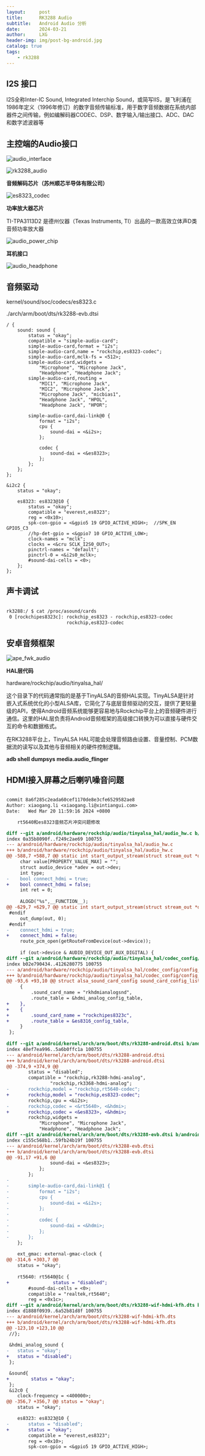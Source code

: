 ```yaml
---
layout:     post
title:      RK3288 Audio
subtitle:   Android Audio 分析
date:       2024-03-21
author:     LXG
header-img: img/post-bg-android.jpg
catalog: true
tags:
    - rk3288
---
```


## I2S 接口

I2S全称Inter-IC Sound, Integrated Interchip Sound，或简写IIS，是飞利浦在1986年定义（1996年修订）的数字音频传输标准，用于数字音频数据在系统内部器件之间传输，例如编解码器CODEC、DSP、数字输入/输出接口、ADC、DAC和数字滤波器等

## 主控端的Audio接口

![audio_interface](/images/android/audio/audio_interface.png)

![rk3288_audio](/images/android/audio/rk3288_audio.png)

**音频解码芯片（苏州顺芯半导体有限公司）**

![es8323_codec](/images/android/audio/es8323_codec.png)

**功率放大器芯片**

TI-TPA3113D2 是德州仪器（Texas Instruments, TI）出品的一款高效立体声D类音频功率放大器

![audio_power_chip](/images/android/audio/audio_power_chip.png)

**耳机接口**

![audio_headphone](/images/android/audio/audio_headphone.png)

## 音频驱动

kernel/sound/soc/codecs/es8323.c

./arch/arm/boot/dts/rk3288-evb.dtsi

```dts
/ {
	sound: sound {
		status = "okay";
		compatible = "simple-audio-card";
		simple-audio-card,format = "i2s";
		simple-audio-card,name = "rockchip,es8323-codec";
		simple-audio-card,mclk-fs = <512>;
		simple-audio-card,widgets =
			"Microphone", "Microphone Jack",
			"Headphone", "Headphone Jack";
		simple-audio-card,routing =
			"MIC1", "Microphone Jack",
			"MIC2", "Microphone Jack",
			"Microphone Jack", "micbias1",
			"Headphone Jack", "HPOL",
			"Headphone Jack", "HPOR";

		simple-audio-card,dai-link@0 {
			format = "i2s";
			cpu {
				sound-dai = <&i2s>;
			};

			codec {
				sound-dai = <&es8323>;
			};
		};
	};
};

&i2c2 {
	status = "okay";

	es8323: es8323@10 {
		status = "okay";
		compatible = "everest,es8323";
		reg = <0x10>;
		spk-con-gpio = <&gpio5 19 GPIO_ACTIVE_HIGH>;  //SPK_EN GPIO5_C3
		//hp-det-gpio = <&gpio7 10 GPIO_ACTIVE_LOW>;
		clock-names = "mclk";
		clocks = <&cru SCLK_I2S0_OUT>;
		pinctrl-names = "default";
		pinctrl-0 = <&i2s0_mclk>;
		#sound-dai-cells = <0>;
	};
};

```

## 声卡调试

```txt

rk3288:/ $ cat /proc/asound/cards
 0 [rockchipes8323c]: rockchip_es8323 - rockchip,es8323-codec
                      rockchip,es8323-codec

```

## 安卓音频框架

![ape_fwk_audio](/images/android/audio/ape_fwk_audio.png)

**HAL层代码**

hardware/rockchip/audio/tinyalsa_hal/

这个目录下的代码通常指的是基于TinyALSA的音频HAL实现。TinyALSA是针对嵌入式系统优化的小型ALSA库，它简化了与底层音频驱动的交互，提供了更轻量级的API，使得Android音频系统能够更容易地与Rockchip平台上的音频硬件进行通信。这里的HAL层负责将Android音频框架的高级接口转换为可以直接与硬件交互的命令和数据格式。

在RK3288平台上，TinyALSA HAL可能会处理音频路由设置、音量控制、PCM数据流的读写以及其他与音频相关的硬件控制逻辑。

**adb shell dumpsys media.audio_flinger**

## HDMI接入屏幕之后喇叭噪音问题

```diff

commit 8a6f285c2eada60cef1170de8e3cfe6529582ae8
Author: xiaogang.li <xiaogang.li@xintiangui.com>
Date:   Wed Mar 20 11:59:16 2024 +0800

    rt5640和es8323音频芯片冲突问题修改

diff --git a/android/hardware/rockchip/audio/tinyalsa_hal/audio_hw.c b/android/hardware/rockchip/audio/tinyalsa_hal/audio_hw.c
index 0a35b8090f..f249c2ae69 100755
--- a/android/hardware/rockchip/audio/tinyalsa_hal/audio_hw.c
+++ b/android/hardware/rockchip/audio/tinyalsa_hal/audio_hw.c
@@ -588,7 +588,7 @@ static int start_output_stream(struct stream_out *out)
     char value[PROPERTY_VALUE_MAX] = "";
     struct audio_device *adev = out->dev;
     int type;
-    bool connect_hdmi = true;
+    bool connect_hdmi = false;
     int ret = 0;
 
     ALOGD("%s",__FUNCTION__);
@@ -629,7 +629,7 @@ static int start_output_stream(struct stream_out *out)
 #endif
     out_dump(out, 0);
 #endif
-    connect_hdmi = true;
+    connect_hdmi = false;
     route_pcm_open(getRouteFromDevice(out->device));
 
     if (out->device & AUDIO_DEVICE_OUT_AUX_DIGITAL) {
diff --git a/android/hardware/rockchip/audio/tinyalsa_hal/codec_config/config_list.h b/android/hardware/rockchip/audio/tinyalsa_hal/codec_config/config_list.h
index b02e790434..4126280775 100755
--- a/android/hardware/rockchip/audio/tinyalsa_hal/codec_config/config_list.h
+++ b/android/hardware/rockchip/audio/tinyalsa_hal/codec_config/config_list.h
@@ -93,6 +93,10 @@ struct alsa_sound_card_config sound_card_config_list[] = {
     {
         .sound_card_name = "rkhdmianalogsnd",
         .route_table = &hdmi_analog_config_table,
+    },
+    {
+        .sound_card_name = "rockchipes8323c",
+        .route_table = &es8316_config_table,
     }
 };
 
diff --git a/android/kernel/arch/arm/boot/dts/rk3288-android.dtsi b/android/kernel/arch/arm/boot/dts/rk3288-android.dtsi
index 48ef7ea996..5a6b0ffc1a 100755
--- a/android/kernel/arch/arm/boot/dts/rk3288-android.dtsi
+++ b/android/kernel/arch/arm/boot/dts/rk3288-android.dtsi
@@ -374,9 +374,9 @@
 		status = "disabled";
 		compatible = "rockchip,rk3288-hdmi-analog",
 				"rockchip,rk3368-hdmi-analog";
-		rockchip,model = "rockchip,rt5640-codec";
+		rockchip,model = "rockchip,es8323-codec";
 		rockchip,cpu = <&i2s>;
-		rockchip,codec = <&rt5640>, <&hdmi>;
+		rockchip,codec = <&es8323>, <&hdmi>;
 		rockchip,widgets =
 			"Microphone", "Microphone Jack",
 			"Headphone", "Headphone Jack";
diff --git a/android/kernel/arch/arm/boot/dts/rk3288-evb.dtsi b/android/kernel/arch/arm/boot/dts/rk3288-evb.dtsi
index c155c568b1..59fb24b19f 100755
--- a/android/kernel/arch/arm/boot/dts/rk3288-evb.dtsi
+++ b/android/kernel/arch/arm/boot/dts/rk3288-evb.dtsi
@@ -91,17 +91,6 @@
 				sound-dai = <&es8323>;
 			};
 		};
-
-		simple-audio-card,dai-link@1 {
-			format = "i2s";
-			cpu {
-				sound-dai = <&i2s>;
-			};
-
-			codec {
-				sound-dai = <&hdmi>;
-			};
-		};
 	};
 
 	ext_gmac: external-gmac-clock {
@@ -314,6 +303,7 @@
 	status = "okay";
 
 	rt5640: rt5640@1c {
+                status = "disabled";
 		#sound-dai-cells = <0>;
 		compatible = "realtek,rt5640";
 		reg = <0x1c>;
diff --git a/android/kernel/arch/arm/boot/dts/rk3288-wif-hdmi-kfh.dts b/android/kernel/arch/arm/boot/dts/rk3288-wif-hdmi-kfh.dts
index d1888f0939..6a52b81d8f 100755
--- a/android/kernel/arch/arm/boot/dts/rk3288-wif-hdmi-kfh.dts
+++ b/android/kernel/arch/arm/boot/dts/rk3288-wif-hdmi-kfh.dts
@@ -123,10 +123,10 @@
 //};
 
 &hdmi_analog_sound {
-	status = "okay";
+	status = "disabled";
 };

 &sound{
+        status = "okay";
 };
 &i2c0 {
 	clock-frequency = <400000>;
@@ -356,7 +356,7 @@ status = "okay";
 	status = "okay";

 	es8323: es8323@10 {
-		status = "disabled";
+		status = "okay";
 		compatible = "everest,es8323";
 		reg = <0x10>;
 		spk-con-gpio = <&gpio5 19 GPIO_ACTIVE_HIGH>;

```

























